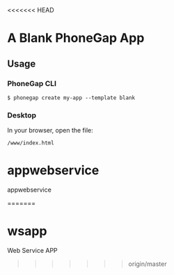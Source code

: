<<<<<<< HEAD

# A Blank PhoneGap App

## Usage

### PhoneGap CLI

    $ phonegap create my-app --template blank

### Desktop

In your browser, open the file:

    /www/index.html


# appwebservice
appwebservice

=======
# wsapp
Web Service APP
>>>>>>> origin/master
